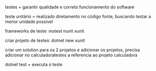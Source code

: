 testes = garantir qualidade e correto funcionamento do software

teste unitário = realizado diretamento no código fonte, buscando testar a menor unidade possível

frameworks de teste: mstest nunit xunit

criar projeto de testes: dotnet new xunit

criar um solution para os 2 projetos e adicionar os projetos, precisa adicionar no calculadoratestes a referencia ao projeto calculadora

dotnet test = executa o teste